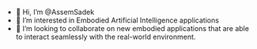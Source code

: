 - 👋 Hi, I’m @AssemSadek
- 👀 I’m interested in Embodied Artificial Intelligence applications
- 💞️ I’m looking to collaborate on new embodied applications that are able to interact seamlessly with the real-world environment.

<!---
AssemSadek/AssemSadek is a ✨ special ✨ repository because its `README.md` (this file) appears on your GitHub profile.
You can click the Preview link to take a look at your changes.
--->
